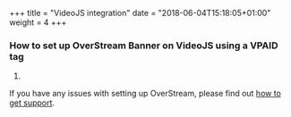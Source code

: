 +++
title = "VideoJS integration"
date = "2018-06-04T15:18:05+01:00"
weight = 4
+++

### How to set up OverStream Banner on VideoJS using a VPAID tag

1.


If you have any issues with setting up OverStream, please find out [how to get support](/how-to-get-support/).
